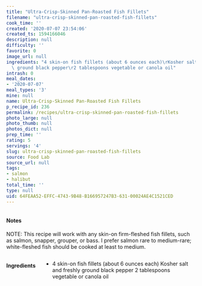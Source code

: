 ```yaml
---
title: "Ultra-Crisp-Skinned Pan-Roasted Fish Fillets"
filename: "ultra-crisp-skinned-pan-roasted-fish-fillets"
cook_time: ''
created: '2020-07-07 23:54:06'
created_ts: 1594166046
description: null
difficulty: ''
favorite: 0
image_url: null
ingredients: "4 skin-on fish fillets (about 6 ounces each)\rKosher salt and freshly\
  \ ground black pepper\r2 tablespoons vegetable or canola oil"
intrash: 0
meal_dates:
- '2020-07-07'
meal_types: '3'
mine: null
name: Ultra-Crisp-Skinned Pan-Roasted Fish Fillets
p_recipe_id: 236
permalink: /recipes/ultra-crisp-skinned-pan-roasted-fish-fillets
photo_large: null
photo_thumb: null
photos_dict: null
prep_time: ''
rating: 5
servings: '4'
slug: ultra-crisp-skinned-pan-roasted-fish-fillets
source: Food Lab
source_url: null
tags:
- salmon
- halibut
total_time: ''
type: null
uid: 64FEAA52-EFFC-4743-9B48-B166957247B3-631-00024AE4C1521CED
---
```

<div class="large-8 medium-7 columns" id="writeup">		<div id="notes"><h4>Notes</h4>
<div class="box box-notes"><p>NOTE: This recipe will work with any skin-on firm-fleshed fish fillets, such as salmon, snapper, grouper, or bass. I prefer salmon rare to medium-rare; white-fleshed fish should be cooked at least to medium.</p>
</div></div>	</div><!-- #writeup -->
</div><!-- #row-one -->
<div class="row" id="row-two">	<div class="medium-4 small-5 columns" id="ingredients"><h4>Ingredients</h4><div class="box box-ingredients content"><ul>
<li>4 skin-on fish fillets (about 6 ounces each)
Kosher salt and freshly ground black pepper
2 tablespoons vegetable or canola oil</li>
</ul>
</div>	</div>	<div class="medium-6 small-7 columns" id="directions">	</div>